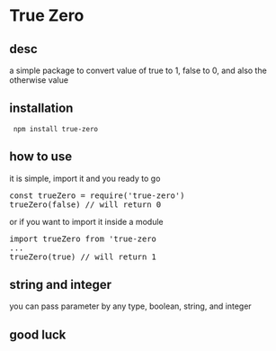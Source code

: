 # True Zero

## desc
a simple package to convert value of true to 1, false to 0, and also the otherwise value

## installation
``` npm install true-zero```

## how to use
it is simple, import it and you ready to go
<pre>const trueZero = require('true-zero') 
trueZero(false) // will return 0 
</pre>

or if you want to import it inside a module

<pre>import trueZero from 'true-zero
...
trueZero(true) // will return 1
</pre>

## string and integer
you can pass parameter by any type, boolean, string, and integer

## good luck
